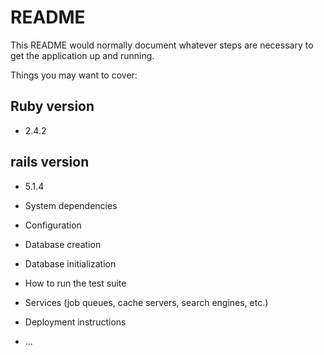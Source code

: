 # README

This README would normally document whatever steps are necessary to get the
application up and running.

Things you may want to cover:

## Ruby version
- 2.4.2

## rails version
- 5.1.4


* System dependencies

* Configuration

* Database creation

* Database initialization

* How to run the test suite

* Services (job queues, cache servers, search engines, etc.)

* Deployment instructions

* ...
